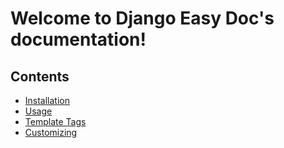 # Welcome to Django Easy Doc's documentation!

Contents
--------
* [Installation](installation.md)
* [Usage](usage.md)
* [Template Tags](templatetags.md)
* [Customizing](customizing.md)
